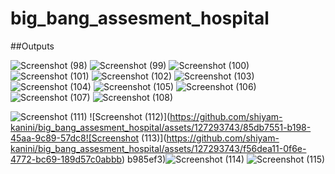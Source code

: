 # big_bang_assesment_hospital
##Outputs

![Screenshot (98)](https://github.com/shiyam-kanini/big_bang_assesment_hospital/assets/127293743/9e225e98-69ce-4ba3-b25e-bfdea339c5d0)
![Screenshot (99)](https://github.com/shiyam-kanini/big_bang_assesment_hospital/assets/127293743/fcc1cb3a-b780-4fb4-bde2-c22810852f3f)
![Screenshot (100)](https://github.com/shiyam-kanini/big_bang_assesment_hospital/assets/127293743/28d2c0ce-4747-4d40-98b9-9972a7f853cb)
![Screenshot (101)](https://github.com/shiyam-kanini/big_bang_assesment_hospital/assets/127293743/ed0cf476-9f4f-4dba-8dad-5a2ad6404119)
![Screenshot (102)](https://github.com/shiyam-kanini/big_bang_assesment_hospital/assets/127293743/b6fa679f-d02b-47df-b6f9-74a799a41b65)
![Screenshot (103)](https://github.com/shiyam-kanini/big_bang_assesment_hospital/assets/127293743/d9aa56c0-712d-4262-91fd-5a49843a7386)
![Screenshot (104)](https://github.com/shiyam-kanini/big_bang_assesment_hospital/assets/127293743/0bd84c50-2ab4-48c5-9f4b-04ae8905e38e)
![Screenshot (105)](https://github.com/shiyam-kanini/big_bang_assesment_hospital/assets/127293743/716480b6-8816-49ed-85c9-0a498d773533)
![Screenshot (106)](https://github.com/shiyam-kanini/big_bang_assesment_hospital/assets/127293743/05c6eb36-bc2f-4db9-8517-7c043c4ae2c2)![Screenshot (107)](https://github.com/shiyam-kanini/big_bang_assesment_hospital/assets/127293743/2bcbb7e0-f349-4f13-b190-91f797bfa081)
![Screenshot (108)](https://github.com/shiyam-kanini/big_bang_assesment_hospital/assets/127293743/c2f403a5-39b6-40ae-92f1-aa0198781dfe)

![Screenshot (111)](https://github.com/shiyam-kanini/big_bang_assesment_hospital/assets/127293743/50949a59-9f57-4b07-ba22-f738819c72c4)
![Screenshot (112)](https://github.com/shiyam-kanini/big_bang_assesment_hospital/assets/127293743/85db7551-b198-45aa-9c89-57dc8![Screenshot (113)](https://github.com/shiyam-kanini/big_bang_assesment_hospital/assets/127293743/f56dea11-0f6e-4772-bc69-189d57c0abbb)
b985ef3)![Screenshot (114)](https://github.com/shiyam-kanini/big_bang_assesment_hospital/assets/127293743/d9384ba8-6cdf-4b6c-93fd-53cac27b5d1b)
![Screenshot (115)](https://github.com/shiyam-kanini/big_bang_assesment_hospital/assets/127293743/e749013e-bcc1-4761-8444-16cd4a875c63)

